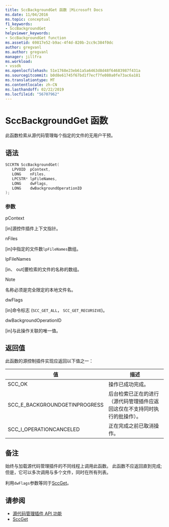 ```yaml
---
title: SccBackgroundGet 函数 |Microsoft Docs
ms.date: 11/04/2016
ms.topic: conceptual
f1_keywords:
- SccBackgroundGet
helpviewer_keywords:
- SccBackgroundGet function
ms.assetid: 69817e52-b9ac-4f4d-820b-2cc9c384f0dc
author: gregvanl
ms.author: gregvanl
manager: jillfra
ms.workload:
- vssdk
ms.openlocfilehash: 51e1768e23eb61a5a6463d8d48f64683987f431a
ms.sourcegitcommit: b0d8e61745f67bd1f7ecf7fe080a0fe73ac6a181
ms.translationtype: MT
ms.contentlocale: zh-CN
ms.lasthandoff: 02/22/2019
ms.locfileid: "56707962"
---
```

# <a name="sccbackgroundget-function"></a>SccBackgroundGet 函数
此函数检索从源代码管理每个指定的文件的无用户干预。

## <a name="syntax"></a>语法

```cpp
SCCRTN SccBackgroundGet(
   LPVOID  pContext,
   LONG    nFiles,
   LPCSTR* lpFileNames,
   LONG    dwFlags,
   LONG    dwBackgroundOperationID
);
```

### <a name="parameters"></a>参数
 pContext

[in]源控件插件上下文指针。

 nFiles

[in]中指定的文件数`lpFileNames`数组。

 lpFileNames

[in、 out]要检索的文件的名称的数组。

> [!NOTE]
>  名称必须是完全限定的本地文件名。

 dwFlags

[in]命令标志 (`SCC_GET_ALL`， `SCC_GET_RECURSIVE`)。

 dwBackgroundOperationID

[in]与此操作关联的唯一值。

## <a name="return-value"></a>返回值
 此函数的源控制插件实现应返回以下值之一：

|值|描述|
|-----------|-----------------|
|SCC_OK|操作已成功完成。|
|SCC_E_BACKGROUNDGETINPROGRESS|后台检索已正在的进行 （源代码管理插件应返回这仅在不支持同时执行的批操作）。|
|SCC_I_OPERATIONCANCELED|正在完成之前已取消操作。|

## <a name="remarks"></a>备注
 始终与加载源代码管理插件的不同线程上调用此函数。 此函数不应返回直到完成;但是，它可以多次调用与多个文件，同时在所有列表。

 利用`dwFlags`参数等同于[SccGet](../extensibility/sccget-function.md)。

## <a name="see-also"></a>请参阅
- [源代码管理插件 API 功能](../extensibility/source-control-plug-in-api-functions.md)
- [SccGet](../extensibility/sccget-function.md)